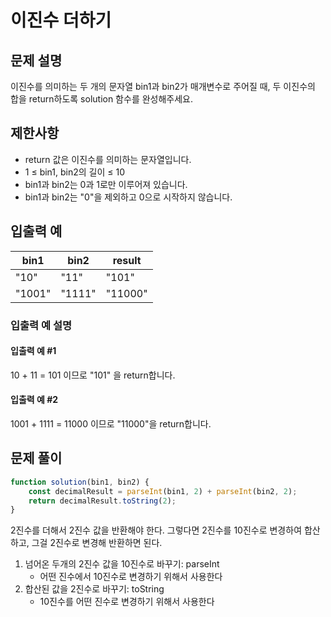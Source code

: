 # 이진수 더하기

## 문제 설명
이진수를 의미하는 두 개의 문자열 bin1과 bin2가 매개변수로 주어질 때, 두 이진수의 합을 return하도록 solution 함수를 완성해주세요.

## 제한사항
- return 값은 이진수를 의미하는 문자열입니다.
- 1 ≤ bin1, bin2의 길이 ≤ 10
- bin1과 bin2는 0과 1로만 이루어져 있습니다.
- bin1과 bin2는 "0"을 제외하고 0으로 시작하지 않습니다.
  
## 입출력 예
|bin1	|bin2|	result|
|--|--|--|
|"10"	|"11"|	"101"|
|"1001"|	"1111"|	"11000"|

### 입출력 예 설명

#### 입출력 예 #1
10 + 11 = 101 이므로 "101" 을 return합니다.

#### 입출력 예 #2
1001 + 1111 = 11000 이므로 "11000"을 return합니다.

## 문제 풀이
```javascript
function solution(bin1, bin2) {
    const decimalResult = parseInt(bin1, 2) + parseInt(bin2, 2);
    return decimalResult.toString(2);
}
```

2진수를 더해서 2진수 값을 반환해야 한다.
그렇다면 2진수를 10진수로 변경하여 합산하고, 그걸 2진수로 변경해 반환하면 된다.

1. 넘어온 두개의 2진수 값을 10진수로 바꾸기: parseInt
   - 어떤 진수에서 10진수로 변경하기 위해서 사용한다
2. 합산된 값을 2진수로 바꾸기: toString
   - 10진수를 어떤 진수로 변경하기 위해서 사용한다
